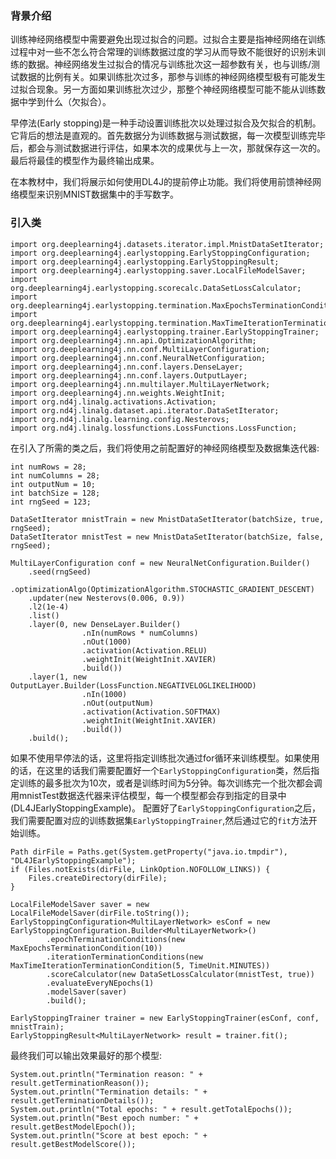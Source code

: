 ### 背景介绍

训练神经网络模型中需要避免出现过拟合的问题。过拟合主要是指神经网络在训练过程中对一些不怎么符合常理的训练数据过度的学习从而导致不能很好的识别未训练的数据。神经网络发生过拟合的情况与训练批次这一超参数有关，也与训练/测试数据的比例有关。如果训练批次过多，那参与训练的神经网络模型极有可能发生过拟合现象。另一方面如果训练批次过少，那整个神经网络模型可能不能从训练数据中学到什么（欠拟合）。

早停法(Early stopping)是一种手动设置训练批次以处理过拟合及欠拟合的机制。它背后的想法是直观的。首先数据分为训练数据与测试数据，每一次模型训练完毕后，都会与测试数据进行评估，如果本次的成果优与上一次，那就保存这一次的。最后将最佳的模型作为最终输出成果。

在本教材中，我们将展示如何使用DL4J的提前停止功能。我们将使用前馈神经网络模型来识别MNIST数据集中的手写数字。

### 引入类
```
import org.deeplearning4j.datasets.iterator.impl.MnistDataSetIterator;
import org.deeplearning4j.earlystopping.EarlyStoppingConfiguration;
import org.deeplearning4j.earlystopping.EarlyStoppingResult;
import org.deeplearning4j.earlystopping.saver.LocalFileModelSaver;
import org.deeplearning4j.earlystopping.scorecalc.DataSetLossCalculator;
import org.deeplearning4j.earlystopping.termination.MaxEpochsTerminationCondition;
import org.deeplearning4j.earlystopping.termination.MaxTimeIterationTerminationCondition;
import org.deeplearning4j.earlystopping.trainer.EarlyStoppingTrainer;
import org.deeplearning4j.nn.api.OptimizationAlgorithm;
import org.deeplearning4j.nn.conf.MultiLayerConfiguration;
import org.deeplearning4j.nn.conf.NeuralNetConfiguration;
import org.deeplearning4j.nn.conf.layers.DenseLayer;
import org.deeplearning4j.nn.conf.layers.OutputLayer;
import org.deeplearning4j.nn.multilayer.MultiLayerNetwork;
import org.deeplearning4j.nn.weights.WeightInit;
import org.nd4j.linalg.activations.Activation;
import org.nd4j.linalg.dataset.api.iterator.DataSetIterator;
import org.nd4j.linalg.learning.config.Nesterovs;
import org.nd4j.linalg.lossfunctions.LossFunctions.LossFunction;
```

在引入了所需的类之后，我们将使用之前配置好的神经网络模型及数据集迭代器:
```
int numRows = 28;
int numColumns = 28;
int outputNum = 10;
int batchSize = 128;
int rngSeed = 123;

DataSetIterator mnistTrain = new MnistDataSetIterator(batchSize, true, rngSeed);
DataSetIterator mnistTest = new MnistDataSetIterator(batchSize, false, rngSeed);

MultiLayerConfiguration conf = new NeuralNetConfiguration.Builder()
	.seed(rngSeed)
	.optimizationAlgo(OptimizationAlgorithm.STOCHASTIC_GRADIENT_DESCENT)
	.updater(new Nesterovs(0.006, 0.9))
	.l2(1e-4)
	.list()
	.layer(0, new DenseLayer.Builder()
				.nIn(numRows * numColumns)
				.nOut(1000)
				.activation(Activation.RELU)
				.weightInit(WeightInit.XAVIER)
				.build())
	.layer(1, new OutputLayer.Builder(LossFunction.NEGATIVELOGLIKELIHOOD)
				.nIn(1000)
				.nOut(outputNum)
				.activation(Activation.SOFTMAX)
				.weightInit(WeightInit.XAVIER)
				.build())
	.build();
```

如果不使用早停法的话，这里将指定训练批次通过for循环来训练模型。如果使用的话，在这里的话我们需要配置好一个`EarlyStoppingConfiguration`类，然后指定训练的最多批次为10次，或者是训练时间为5分钟。每次训练完一个批次都会调用mnistTest数据迭代器来评估模型，每一个模型都会存到指定的目录中(DL4JEarlyStoppingExample)。
配置好了`EarlyStoppingConfiguration`之后，我们需要配置对应的训练数据集`EarlyStoppingTrainer`,然后通过它的`fit`方法开始训练。
```
Path dirFile = Paths.get(System.getProperty("java.io.tmpdir"), "DL4JEarlyStoppingExample");
if (Files.notExists(dirFile, LinkOption.NOFOLLOW_LINKS)) {
	Files.createDirectory(dirFile);
}

LocalFileModelSaver saver = new LocalFileModelSaver(dirFile.toString());
EarlyStoppingConfiguration<MultiLayerNetwork> esConf = new EarlyStoppingConfiguration.Builder<MultiLayerNetwork>()
		.epochTerminationConditions(new MaxEpochsTerminationCondition(10))
		.iterationTerminationConditions(new MaxTimeIterationTerminationCondition(5, TimeUnit.MINUTES))
		.scoreCalculator(new DataSetLossCalculator(mnistTest, true))
		.evaluateEveryNEpochs(1)
		.modelSaver(saver)
		.build();

EarlyStoppingTrainer trainer = new EarlyStoppingTrainer(esConf, conf, mnistTrain);
EarlyStoppingResult<MultiLayerNetwork> result = trainer.fit();
```

最终我们可以输出效果最好的那个模型:
```
System.out.println("Termination reason: " + result.getTerminationReason());
System.out.println("Termination details: " + result.getTerminationDetails());
System.out.println("Total epochs: " + result.getTotalEpochs());
System.out.println("Best epoch number: " + result.getBestModelEpoch());
System.out.println("Score at best epoch: " + result.getBestModelScore());
```
